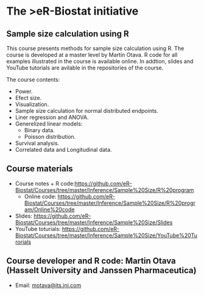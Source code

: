 # The >eR-Biostat initiative
## Sample size calculation using R

This course presents methods for sample size calculation using R. The course is developed at a master level by Martin Otava.
R code for all examples illustrated in the course is available online. In addtion, slides and YouTube tutorials are avilable in the repositories of the course.

The course contents:
* Power.
* Efect size.
* Visualization.
* Sample size calculation for normal distributed endpoints.
* Liner regression and ANOVA.
* Generelized linear models:
  + Binary data.
  + Poisson distribution.
* Survival analysis.
* Correlated data and Longitudinal data.

## Course materials
* Course notes + R code:https://github.com/eR-Biostat/Courses/tree/master/Inference/Sample%20Size/R%20program
  + Online code: https://github.com/eR-Biostat/Courses/tree/master/Inference/Sample%20Size/R%20program/Online%20code
* Slides: https://github.com/eR-Biostat/Courses/tree/master/Inference/Sample%20Size/Slides
* YouTube toturials: https://github.com/eR-Biostat/Courses/tree/master/Inference/Sample%20Size/YouTube%20Turorials

## Course developer and R code:  Martin Otava  (Hasselt University and Janssen Pharmaceutica) 
* Email: motava@its.jnj.com
